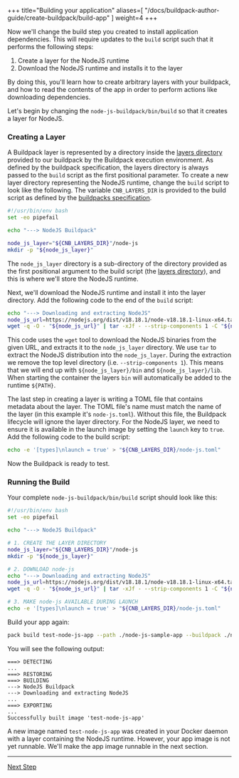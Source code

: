 
+++
title="Building your application"
aliases=[
  "/docs/buildpack-author-guide/create-buildpack/build-app"
]
weight=4
+++

<!-- test:suite=create-buildpack;weight=4 -->

Now we'll change the build step you created to install application dependencies. This will require updates to the `build` script such that it performs the following steps:

1. Create a layer for the NodeJS runtime
1. Download the NodeJS runtime and installs it to the layer

By doing this, you'll learn how to create arbitrary layers with your buildpack, and how to read the contents of the app in order to perform actions like downloading dependencies.

Let's begin by changing the `node-js-buildpack/bin/build`<!--+"{{open}}"+--> so that it creates a layer for NodeJS.

### Creating a Layer

A Buildpack layer is represented by a directory inside the [layers directory][layers-dir] provided to our buildpack by the Buildpack execution environment.  As defined by the buildpack specification, the layers directory is always passed to the `build` script as the first positional parameter. To create a new layer directory representing the NodeJS runtime, change the `build` script to look like the following.  The variable `CNB_LAYERS_DIR` is provided to the build script as defined by the [buildpacks specification](https://github.com/buildpacks/spec/blob/main/buildpack.md#positional-arguments-to-detect-and-build-executables).

<!-- file=node-js-buildpack/bin/build -->
```bash
#!/usr/bin/env bash
set -eo pipefail

echo "---> NodeJS Buildpack"

node_js_layer="${CNB_LAYERS_DIR}"/node-js
mkdir -p "${node_js_layer}"
```

The `node_js_layer` directory is a sub-directory of the directory provided as the first positional argument to the build script (the [layers directory][layers-dir]), and this is where we'll store the NodeJS runtime.

Next, we'll download the NodeJS runtime and install it into the layer directory. Add the following code to the end of the `build` script:

<!-- file=node-js-buildpack/bin/build data-target=append -->
```bash
echo "---> Downloading and extracting NodeJS"
node_js_url=https://nodejs.org/dist/v18.18.1/node-v18.18.1-linux-x64.tar.xz
wget -q -O - "${node_js_url}" | tar -xJf - --strip-components 1 -C "${node_js_layer}"
```

This code uses the `wget` tool to download the NodeJS binaries from the given URL, and extracts it to the `node_js_layer` directory.  We use `tar` to extract the NodeJS distribution into the `node_js_layer`.  During the extraction we remove the top level directory (i.e. `--strip-components 1`).  This means that we will end up with `${node_js_layer}/bin` and `${node_js_layer}/lib`.  When starting the container the layers `bin` will automatically be added to the runtime `${PATH}`.

The last step in creating a layer is writing a TOML file that contains metadata about the layer. The TOML file's name must match the name of the layer (in this example it's `node-js.toml`). Without this file, the Buildpack lifecycle will ignore the layer directory. For the NodeJS layer, we need to ensure it is available in the launch image by setting the `launch` key to `true`. Add the following code to the build script:

<!-- file=node-js-buildpack/bin/build data-target=append -->
```bash
echo -e '[types]\nlaunch = true' > "${CNB_LAYERS_DIR}/node-js.toml"
```

Now the Buildpack is ready to test.

### Running the Build

Your complete `node-js-buildpack/bin/build`<!--+"{{open}}"+--> script should look like this:

<!-- test:file=node-js-buildpack/bin/build -->
```bash
#!/usr/bin/env bash
set -eo pipefail

echo "---> NodeJS Buildpack"

# 1. CREATE THE LAYER DIRECTORY
node_js_layer="${CNB_LAYERS_DIR}"/node-js
mkdir -p "${node_js_layer}"

# 2. DOWNLOAD node-js
echo "---> Downloading and extracting NodeJS"
node_js_url=https://nodejs.org/dist/v18.18.1/node-v18.18.1-linux-x64.tar.xz
wget -q -O - "${node_js_url}" | tar -xJf - --strip-components 1 -C "${node_js_layer}"

# 3. MAKE node-js AVAILABLE DURING LAUNCH
echo -e '[types]\nlaunch = true' > "${CNB_LAYERS_DIR}/node-js.toml"
```

Build your app again:

<!-- test:exec -->
```bash
pack build test-node-js-app --path ./node-js-sample-app --buildpack ./node-js-buildpack
```
<!--+- "{{execute}}"+-->

You will see the following output:

```
===> DETECTING
...
===> RESTORING
===> BUILDING
---> NodeJS Buildpack
---> Downloading and extracting NodeJS
...
===> EXPORTING
...
Successfully built image 'test-node-js-app'
```

A new image named `test-node-js-app` was created in your Docker daemon with a layer containing the NodeJS runtime. However, your app image is not yet runnable. We'll make the app image runnable in the next section.

<!--+if false+-->
---

<a href="/docs/for-buildpack-authors/tutorials/basic-buildpack/05_make-app-runnable" class="button bg-pink">Next Step</a>
<!--+end+-->

[layers-dir]: /docs/reference/spec/buildpack-api/#layers
